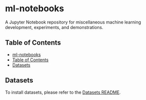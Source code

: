 # ml-notebooks
A Jupyter Notebook repository for miscellaneous machine learning development, experiments, and demonstrations.

## Table of Contents

- [ml-notebooks](#ml-notebooks)
- [Table of Contents](#table-of-contents)
- [Datasets](#datasets)

## Datasets

To install datasets, please refer to the [Datasets README](./datasets/README.md).